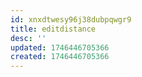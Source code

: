 ```yaml
---
id: xnxdtwesy96j38dubpqwgr9
title: editdistance
desc: ''
updated: 1746446705366
created: 1746446705366
---
```

